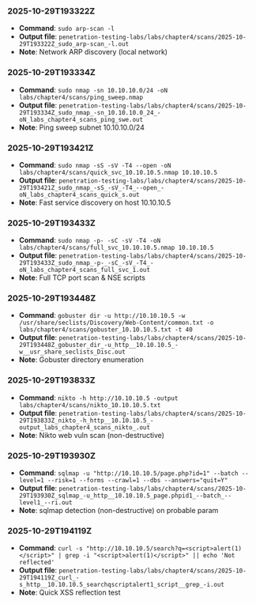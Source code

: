 ### 2025-10-29T193322Z
- **Command**: `sudo arp-scan -l`
- **Output file**: `penetration-testing-labs/labs/chapter4/scans/2025-10-29T193322Z_sudo_arp-scan_-l.out`
- **Note**: Network ARP discovery (local network)

### 2025-10-29T193334Z
- **Command**: `sudo nmap -sn 10.10.10.0/24 -oN labs/chapter4/scans/ping_sweep.nmap`
- **Output file**: `penetration-testing-labs/labs/chapter4/scans/2025-10-29T193334Z_sudo_nmap_-sn_10.10.10.0_24_-oN_labs_chapter4_scans_ping_swe.out`
- **Note**: Ping sweep subnet 10.10.10.0/24

### 2025-10-29T193421Z
- **Command**: `sudo nmap -sS -sV -T4 --open -oN labs/chapter4/scans/quick_svc_10.10.10.5.nmap 10.10.10.5`
- **Output file**: `penetration-testing-labs/labs/chapter4/scans/2025-10-29T193421Z_sudo_nmap_-sS_-sV_-T4_--open_-oN_labs_chapter4_scans_quick_s.out`
- **Note**: Fast service discovery on host 10.10.10.5

### 2025-10-29T193433Z
- **Command**: `sudo nmap -p- -sC -sV -T4 -oN labs/chapter4/scans/full_svc_10.10.10.5.nmap 10.10.10.5`
- **Output file**: `penetration-testing-labs/labs/chapter4/scans/2025-10-29T193433Z_sudo_nmap_-p-_-sC_-sV_-T4_-oN_labs_chapter4_scans_full_svc_1.out`
- **Note**: Full TCP port scan & NSE scripts

### 2025-10-29T193448Z
- **Command**: `gobuster dir -u http://10.10.10.5 -w /usr/share/seclists/Discovery/Web-Content/common.txt -o labs/chapter4/scans/gobuster_10.10.10.5.txt -t 40`
- **Output file**: `penetration-testing-labs/labs/chapter4/scans/2025-10-29T193448Z_gobuster_dir_-u_http__10.10.10.5_-w__usr_share_seclists_Disc.out`
- **Note**: Gobuster directory enumeration

### 2025-10-29T193833Z
- **Command**: `nikto -h http://10.10.10.5 -output labs/chapter4/scans/nikto_10.10.10.5.txt`
- **Output file**: `penetration-testing-labs/labs/chapter4/scans/2025-10-29T193833Z_nikto_-h_http__10.10.10.5_-output_labs_chapter4_scans_nikto_.out`
- **Note**: Nikto web vuln scan (non-destructive)

### 2025-10-29T193930Z
- **Command**: `sqlmap -u "http://10.10.10.5/page.php?id=1" --batch --level=1 --risk=1 --forms --crawl=1 --dbs --answers="quit=Y" `
- **Output file**: `penetration-testing-labs/labs/chapter4/scans/2025-10-29T193930Z_sqlmap_-u_http__10.10.10.5_page.phpid1_--batch_--level1_--ri.out`
- **Note**: sqlmap detection (non-destructive) on probable param

### 2025-10-29T194119Z
- **Command**: `curl -s "http://10.10.10.5/search?q=<script>alert(1)</script>" | grep -i "<script>alert(1)</script>" || echo 'Not reflected'`
- **Output file**: `penetration-testing-labs/labs/chapter4/scans/2025-10-29T194119Z_curl_-s_http__10.10.10.5_searchqscriptalert1_script__grep_-i.out`
- **Note**: Quick XSS reflection test


